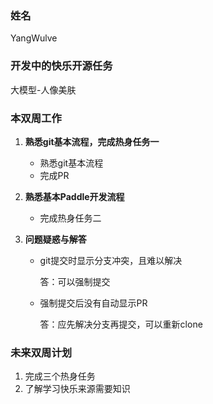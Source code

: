 ### 姓名

YangWulve

### 开发中的快乐开源任务

大模型-人像美肤

### 本双周工作

1. **熟悉git基本流程，完成热身任务一**

   - 熟悉git基本流程
   - 完成PR

2. **熟悉基本Paddle开发流程**

   - 完成热身任务二
   
3. **问题疑惑与解答**

   - git提交时显示分支冲突，且难以解决

     答：可以强制提交

   - 强制提交后没有自动显示PR

     答：应先解决分支再提交，可以重新clone

### 未来双周计划

1. 完成三个热身任务
2. 了解学习快乐来源需要知识
